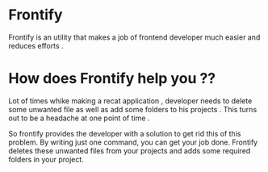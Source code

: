 # Frontify

Frontify is an utility that makes a job of frontend developer much easier and reduces efforts .

# How does Frontify help you ??
Lot of times whike making a recat application , developer needs to delete some unwanted file as well as add some folders to his projects . 
This turns out to be a headache at one point of time . 

So frontify provides the developer with a solution to get rid this of this problem.
By writing just one command, you can get your job done. Frontify deletes these unwanted files from your projects and adds some required folders in your project.
